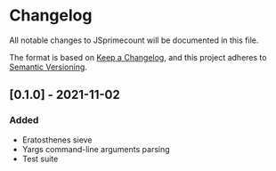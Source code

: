 # Changelog
All notable changes to JSprimecount will be documented in this file.

The format is based on [Keep a Changelog](https://keepachangelog.com/en/1.0.0/),
and this project adheres to [Semantic Versioning](https://semver.org/spec/v2.0.0.html).

## [0.1.0] - 2021-11-02
### Added
- Eratosthenes sieve
- Yargs command-line arguments parsing
- Test suite